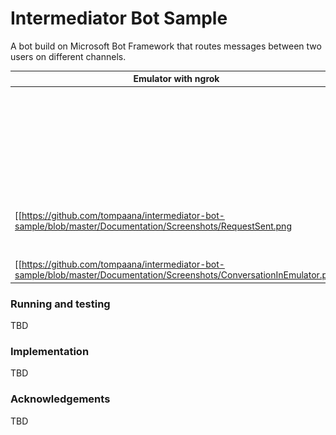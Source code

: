 # Intermediator Bot Sample #

A bot build on Microsoft Bot Framework that routes messages between two users on
different channels.

| Emulator with ngrok | Slack |
| ------------------- | ----- |
| | ![Initialization](Documentation/Screenshots/Initialization.png?raw=true) |
| [[https://github.com/tompaana/intermediator-bot-sample/blob/master/Documentation/Screenshots/RequestSent.png|alt=Request]] | [[https://github.com/tompaana/intermediator-bot-sample/blob/master/Documentation/Screenshots/RequestAccepted.png|alt=Accept]] |
| | [[https://github.com/tompaana/intermediator-bot-sample/blob/master/Documentation/Screenshots/DirectMessagingChannelCreated.png|alt=DM]] |
| [[https://github.com/tompaana/intermediator-bot-sample/blob/master/Documentation/Screenshots/ConversationInEmulator.png|alt=Conversation]] | [[https://github.com/tompaana/intermediator-bot-sample/blob/master/Documentation/Screenshots/ConversationInSlack.png|alt=Conversation]] |


### Running and testing ###

TBD

### Implementation ###

TBD

### Acknowledgements ###

TBD
